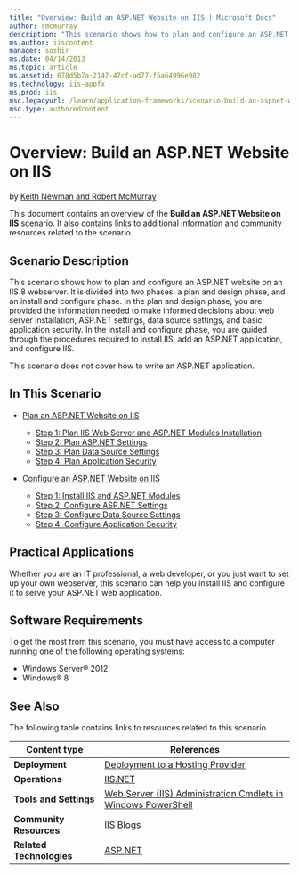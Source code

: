 ```yaml
---
title: "Overview: Build an ASP.NET Website on IIS | Microsoft Docs"
author: rmcmurray
description: "This scenario shows how to plan and configure an ASP.NET website on an IIS 8 webserver. It is divided into two phases: a plan and design phase, and an instal..."
ms.author: iiscontent
manager: soshir
ms.date: 04/14/2013
ms.topic: article
ms.assetid: 678d5b7a-2147-47cf-ad77-f5a64996e982
ms.technology: iis-appfx
ms.prod: iis
msc.legacyurl: /learn/application-frameworks/scenario-build-an-aspnet-website-on-iis/overview-build-an-asp-net-website-on-iis
msc.type: authoredcontent
---
```

Overview: Build an ASP.NET Website on IIS
====================
by [Keith Newman and Robert McMurray](https://github.com/rmcmurray)

This document contains an overview of the **Build an ASP.NET Website on IIS** scenario. It also contains links to additional information and community resources related to the scenario.

## Scenario Description

This scenario shows how to plan and configure an ASP.NET website on an IIS 8 webserver. It is divided into two phases: a plan and design phase, and an install and configure phase. In the plan and design phase, you are provided the information needed to make informed decisions about web server installation, ASP.NET settings, data source settings, and basic application security. In the install and configure phase, you are guided through the procedures required to install IIS, add an ASP.NET application, and configure IIS.

This scenario does not cover how to write an ASP.NET application.

## In This Scenario

- [Plan an ASP.NET Website on IIS](plan-an-asp-net-website-on-iis.md)

    - [Step 1: Plan IIS Web Server and ASP.NET Modules Installation](planning-step-1-plan-iis-web-server-and-asp-net-modules-installation.md)
    - [Step 2: Plan ASP.NET Settings](planning-step-2-plan-asp-net-settings.md)
    - [Step 3: Plan Data Source Settings](planning-step-3-plan-data-source-settings.md)
    - [Step 4: Plan Application Security](planning-step-4-plan-application-security.md)
- [Configure an ASP.NET Website on IIS](configure-an-asp-net-website-on-iis.md)

    - [Step 1: Install IIS and ASP.NET Modules](configuring-step-1-install-iis-and-asp-net-modules.md)
    - [Step 2: Configure ASP.NET Settings](configuring-step-2-configure-asp-net-settings.md)
    - [Step 3: Configure Data Source Settings](configuring-step-3-configure-data-source-settings.md)
    - [Step 4: Configure Application Security](configuring-step-4-configure-application-security.md)

## Practical Applications

Whether you are an IT professional, a web developer, or you just want to set up your own webserver, this scenario can help you install IIS and configure it to serve your ASP.NET web application.

## Software Requirements

To get the most from this scenario, you must have access to a computer running one of the following operating systems:

- Windows Server® 2012
- Windows® 8

## See Also

The following table contains links to resources related to this scenario.


|       Content type       |                                                                             References                                                                             |
|--------------------------|--------------------------------------------------------------------------------------------------------------------------------------------------------------------|
|      **Deployment**      | [Deployment to a Hosting Provider](https://www.asp.net/web-forms/tutorials/deployment-to-a-hosting-provider/deployment-to-a-hosting-provider-introduction-1-of-12) |
|      **Operations**      |                                                                  [IIS.NET](https://www.iis.net/)                                                                   |
|  **Tools and Settings**  |                     [Web Server (IIS) Administration Cmdlets in Windows PowerShell](https://technet.microsoft.com/en-us/library/hh867899.aspx)                     |
| **Community Resources**  |                                                                [IIS Blogs](https://blogs.iis.net/)                                                                 |
| **Related Technologies** |                                                                  [ASP.NET](https://www.asp.net/)                                                                   |

